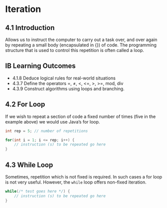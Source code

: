 # Iteration

## 4.1 Introduction

Allows us to instruct the computer to carry out a task over, and over again by repeating a small body (encapsulated in {}) of code. The programming structure that is used to control this repetition is often called a loop.

## IB Learning Outcomes

- 4.1.8 Deduce logical rules for real-world situations
- 4.3.7 Define the operators =, ≠, <, <=, >, >=, mod, div
- 4.3.9 Construct algorithms using loops and branching.

## 4.2 For Loop

If we wish to repeat a section of code a fixed number of times (five in the example
above) we would use Java’s for loop. 

```java
int rep = 5; // number of repetitions

for(int i = 1; i <= rep; i++) {
    // instruction (s) to be repeated go here
}
```

## 4.3 While Loop

Sometimes, repetition which is not fixed is required. In such cases a for loop is not very useful. However, the `while` loop offers non-fixed iteration.

```java
while(/* test goes here */) {
    // instruction (s) to be repeated go here
}
```
